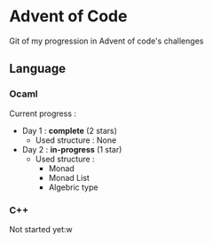 # Advent of Code

Git of my progression in Advent of code's challenges

## Language
### Ocaml

Current progress :
- Day 1 : **complete** (2 stars)
    - Used structure : None
- Day 2 : **in-progress** (1 star)
    - Used structure :
        - Monad
        - Monad List
        - Algebric type

### C++

Not started yet:w

